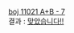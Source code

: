 [boj 11021 A+B - 7](https://www.acmicpc.net/problem/11021)  
결과 : [맞았습니다!!](https://www.acmicpc.net/source/share/4bc91a0f84904f71bfdd53e87d6254f5)